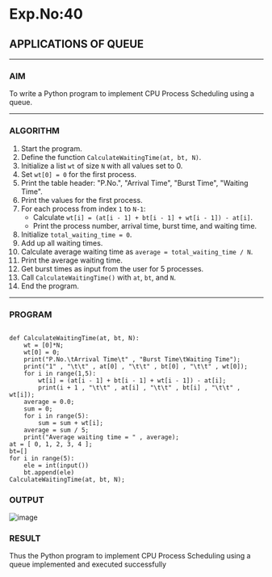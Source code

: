 # Exp.No:40  
## APPLICATIONS OF QUEUE

---

### AIM  
To write a Python program to implement CPU Process Scheduling using a queue.

---

### ALGORITHM  

1. Start the program.  
2. Define the function `CalculateWaitingTime(at, bt, N)`.  
3. Initialize a list `wt` of size `N` with all values set to 0.  
4. Set `wt[0] = 0` for the first process.  
5. Print the table header: "P.No.", "Arrival Time", "Burst Time", "Waiting Time".  
6. Print the values for the first process.  
7. For each process from index `1` to `N-1`:  
   - Calculate `wt[i] = (at[i - 1] + bt[i - 1] + wt[i - 1]) - at[i]`.  
   - Print the process number, arrival time, burst time, and waiting time.  
8. Initialize `total_waiting_time = 0`.  
9. Add up all waiting times.  
10. Calculate average waiting time as `average = total_waiting_time / N`.  
11. Print the average waiting time.  
12. Get burst times as input from the user for 5 processes.  
13. Call `CalculateWaitingTime()` with `at`, `bt`, and `N`.  
14. End the program.

---

### PROGRAM  

```

def CalculateWaitingTime(at, bt, N):
	wt = [0]*N;
	wt[0] = 0;
	print("P.No.\tArrival Time\t" , "Burst Time\tWaiting Time");
	print("1" , "\t\t" , at[0] , "\t\t" , bt[0] , "\t\t" , wt[0]);
	for i in range(1,5):
		wt[i] = (at[i - 1] + bt[i - 1] + wt[i - 1]) - at[i];
		print(i + 1 , "\t\t" , at[i] , "\t\t" , bt[i] , "\t\t" , wt[i]);
	average = 0.0;
	sum = 0;
	for i in range(5):
		sum = sum + wt[i];
	average = sum / 5;
	print("Average waiting time = " , average);
at = [ 0, 1, 2, 3, 4 ];
bt=[]
for i in range(5):
    ele = int(input())
    bt.append(ele)
CalculateWaitingTime(at, bt, N);

```

### OUTPUT
![image](https://github.com/user-attachments/assets/d9fd7f66-3624-428d-84aa-671f229b4537)



### RESULT
Thus the Python program to implement CPU Process Scheduling using a queue implemented and executed successfully


